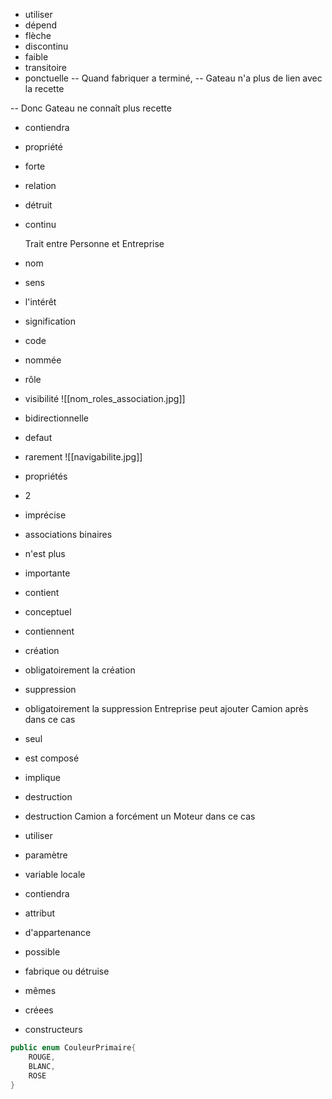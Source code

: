 - utiliser
- dépend
- flèche
- discontinu
- faible
- transitoire
- ponctuelle
-- Quand fabriquer a terminé,
-- Gateau n'a plus de lien avec la recette

-- Donc Gateau ne connaît plus recette

- contiendra
- propriété
- forte
- relation
- détruit
- continu

	Trait entre Personne et Entreprise

- nom
- sens
- l'intérêt
- signification
- code
- nommée
- rôle
- visibilité
![[nom_roles_association.jpg]]
- bidirectionnelle
- defaut
- rarement
![[navigabilite.jpg]]

- propriétés
- 2
- imprécise
- associations binaires

- n'est plus
- importante
- contient
- conceptuel
- contiennent
- création
- obligatoirement la création
- suppression
- obligatoirement la suppression
	Entreprise peut ajouter Camion après dans ce cas

- seul
- est composé
- implique
- destruction
- destruction
	Camion a forcément un Moteur dans ce cas

- utiliser
- paramètre
- variable locale
- contiendra
- attribut
- d'appartenance
- possible
- fabrique ou détruise
- mêmes
- créees
- constructeurs

```java
public enum CouleurPrimaire{
	ROUGE,
	BLANC,
	ROSE
}
```
